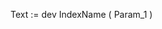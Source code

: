 ﻿<!----------------------------------------------------Text := dev IndexName ( Param_1 ) -> Param_1 (Text)-->Text := dev IndexName ( Param_1 )